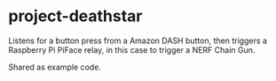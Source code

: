 # project-deathstar

Listens for a button press from a Amazon DASH button, 
then triggers a Raspberry Pi PiFace relay, 
in this case to trigger a NERF Chain Gun.

Shared as example code.

